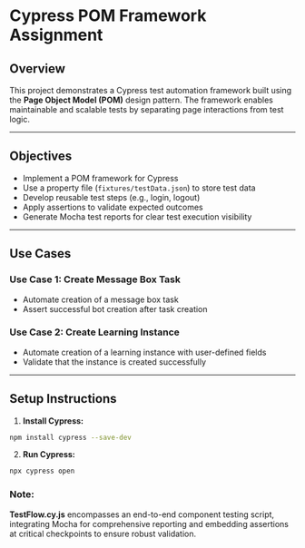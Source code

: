 # Cypress POM Framework Assignment

## Overview

This project demonstrates a Cypress test automation framework built using the **Page Object Model (POM)** design pattern. The framework enables maintainable and scalable tests by separating page interactions from test logic.

---

## Objectives

- Implement a POM framework for Cypress
- Use a property file (`fixtures/testData.json`) to store test data
- Develop reusable test steps (e.g., login, logout)
- Apply assertions to validate expected outcomes
- Generate Mocha test reports for clear test execution visibility

---

## Use Cases

### Use Case 1: Create Message Box Task  
- Automate creation of a message box task  
- Assert successful bot creation after task creation  

### Use Case 2: Create Learning Instance  
- Automate creation of a learning instance with user-defined fields  
- Validate that the instance is created successfully  

---

## Setup Instructions

1. **Install Cypress:**

```bash
npm install cypress --save-dev
```

2. **Run Cypress:**

```bash
npx cypress open
```

### Note:
**TestFlow.cy.js** encompasses an end-to-end component testing script, integrating Mocha for comprehensive reporting and embedding assertions at critical checkpoints to ensure robust validation.
